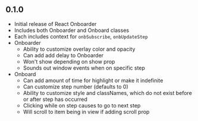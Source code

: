 ## 0.1.0

* Initial release of React Onboarder
* Includes both Onboarder and Onboard classes
* Each includes context for `onbSubscribe`, `onbUpdateStep`
* Onboarder
  * Ability to customize overlay color and opacity
  * Can add add delay to Onboarder
  * Won't show depending on show prop
  * Sounds out window events when on specific step
* Onboard
  * Can add amount of time for highlight or make it indefinite
  * Can customize step number (defaults to 0)
  * Ability to customize style and classNames, which do not exist before or after step has occurred
  * Clicking while on step causes to go to next step
  * Will scroll to item being in view if adding scroll prop
